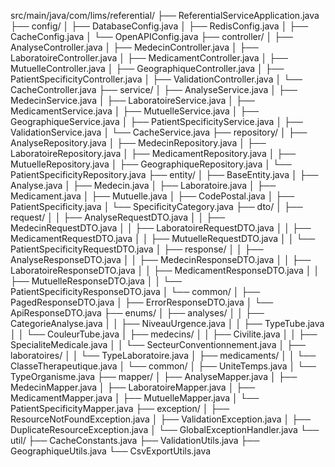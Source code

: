 src/main/java/com/lims/referential/
├── ReferentialServiceApplication.java
├── config/
│   ├── DatabaseConfig.java
│   ├── RedisConfig.java
│   ├── CacheConfig.java
│   └── OpenAPIConfig.java
├── controller/
│   ├── AnalyseController.java
│   ├── MedecinController.java
│   ├── LaboratoireController.java
│   ├── MedicamentController.java
│   ├── MutuelleController.java
│   ├── GeographiqueController.java
│   ├── PatientSpecificityController.java
│   ├── ValidationController.java
│   └── CacheController.java
├── service/
│   ├── AnalyseService.java
│   ├── MedecinService.java
│   ├── LaboratoireService.java
│   ├── MedicamentService.java
│   ├── MutuelleService.java
│   ├── GeographiqueService.java
│   ├── PatientSpecificityService.java
│   ├── ValidationService.java
│   └── CacheService.java
├── repository/
│   ├── AnalyseRepository.java
│   ├── MedecinRepository.java
│   ├── LaboratoireRepository.java
│   ├── MedicamentRepository.java
│   ├── MutuelleRepository.java
│   ├── GeographiqueRepository.java
│   └── PatientSpecificityRepository.java
├── entity/
│   ├── BaseEntity.java
│   ├── Analyse.java
│   ├── Medecin.java
│   ├── Laboratoire.java
│   ├── Medicament.java
│   ├── Mutuelle.java
│   ├── CodePostal.java
│   ├── PatientSpecificity.java
│   └── SpecificityCategory.java
├── dto/
│   ├── request/
│   │   ├── AnalyseRequestDTO.java
│   │   ├── MedecinRequestDTO.java
│   │   ├── LaboratoireRequestDTO.java
│   │   ├── MedicamentRequestDTO.java
│   │   ├── MutuelleRequestDTO.java
│   │   └── PatientSpecificityRequestDTO.java
│   ├── response/
│   │   ├── AnalyseResponseDTO.java
│   │   ├── MedecinResponseDTO.java
│   │   ├── LaboratoireResponseDTO.java
│   │   ├── MedicamentResponseDTO.java
│   │   ├── MutuelleResponseDTO.java
│   │   └── PatientSpecificityResponseDTO.java
│   └── common/
│       ├── PagedResponseDTO.java
│       ├── ErrorResponseDTO.java
│       └── ApiResponseDTO.java
├── enums/
│   ├── analyses/
│   │   ├── CategorieAnalyse.java
│   │   ├── NiveauUrgence.java
│   │   ├── TypeTube.java
│   │   └── CouleurTube.java
│   ├── medecins/
│   │   ├── Civilite.java
│   │   ├── SpecialiteMedicale.java
│   │   └── SecteurConventionnement.java
│   ├── laboratoires/
│   │   └── TypeLaboratoire.java
│   ├── medicaments/
│   │   └── ClasseTherapeutique.java
│   └── common/
│       ├── UniteTemps.java
│       └── TypeOrganisme.java
├── mapper/
│   ├── AnalyseMapper.java
│   ├── MedecinMapper.java
│   ├── LaboratoireMapper.java
│   ├── MedicamentMapper.java
│   ├── MutuelleMapper.java
│   └── PatientSpecificityMapper.java
├── exception/
│   ├── ResourceNotFoundException.java
│   ├── ValidationException.java
│   ├── DuplicateResourceException.java
│   └── GlobalExceptionHandler.java
└── util/
├── CacheConstants.java
├── ValidationUtils.java
├── GeographiqueUtils.java
└── CsvExportUtils.java